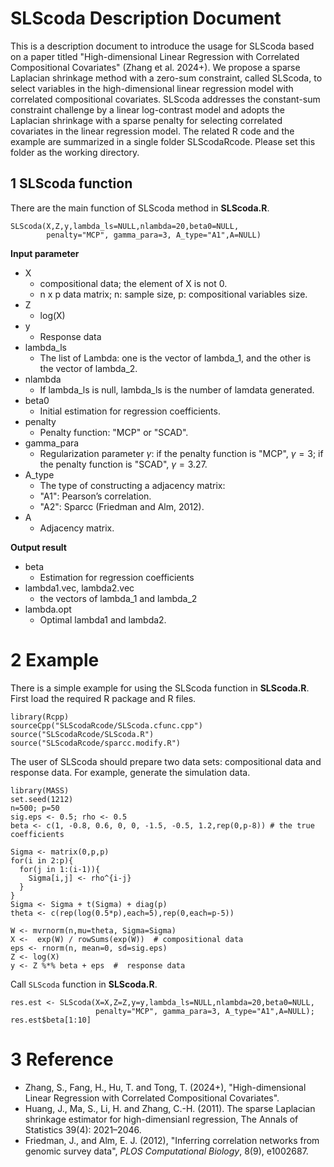 
# SLScoda Description Document

This is a description document to introduce the usage for SLScoda based on a paper titled "High-dimensional Linear Regression with Correlated Compositional Covariates" (Zhang et al. 2024+). 
We propose a sparse Laplacian shrinkage method with a zero-sum constraint, called SLScoda, to select variables in the high-dimensional linear regression model with correlated compositional covariates. SLScoda addresses the constant-sum constraint challenge by a linear log-contrast model and adopts the Laplacian shrinkage with a sparse penalty for selecting correlated covariates in the linear regression model. The related R code and the example are summarized in a single folder SLScodaRcode. Please set this folder as the working directory.

 
## 1 SLScoda function 

There are the main function of SLScoda method in **SLScoda.R**.

```{r , eval=FALSE}
SLScoda(X,Z,y,lambda_ls=NULL,nlambda=20,beta0=NULL, 
        penalty="MCP", gamma_para=3, A_type="A1",A=NULL)
```

**Input parameter**

* X                
  - compositional data; the element of X is not 0.
  - n x p data matrix; n: sample size, p: compositional variables size. 
* Z
  - log(X)
* y    
  - Response data
* lambda_ls
  - The list of Lambda: one is the vector of lambda_1, and the other is the vector of lambda_2.
* nlambda  
  - If lambda_ls is null, lambda_ls is the number of lamdata generated.
* beta0
  - Initial estimation for regression coefficients.
* penalty
  - Penalty function: "MCP" or "SCAD".
* gamma_para
  - Regularization parameter $\gamma$: if the penalty function is "MCP", $\gamma=3$; if the penalty function is "SCAD", $\gamma=3.27$.
* A_type
  - The type of constructing a adjacency matrix: 
  - "A1": Pearson’s correlation.
  - "A2": Sparcc (Friedman and Alm, 2012).
* A
  - Adjacency matrix. 

**Output result**

* beta       
  - Estimation for regression coefficients
* lambda1.vec, lambda2.vec      
  - the vectors of lambda_1 and lambda_2
* lambda.opt       
  - Optimal lambda1 and lambda2.

# 2 Example 

There is a simple example for using the SLScoda function in **SLScoda.R**. First load the required R package and R files.

```{r , eval=FALSE}
library(Rcpp)
sourceCpp("SLScodaRcode/SLScoda.cfunc.cpp")
source("SLScodaRcode/SLScoda.R")
source("SLScodaRcode/sparcc.modify.R")
```

The user of SLScoda should prepare two data sets: compositional data and response data. For example,  generate the simulation data.
```{r , eval=FALSE}
library(MASS)
set.seed(1212)
n=500; p=50
sig.eps <- 0.5; rho <- 0.5
beta <- c(1, -0.8, 0.6, 0, 0, -1.5, -0.5, 1.2,rep(0,p-8)) # the true coefficients 

Sigma <- matrix(0,p,p)
for(i in 2:p){
  for(j in 1:(i-1)){
    Sigma[i,j] <- rho^{i-j}
  }
}
Sigma <- Sigma + t(Sigma) + diag(p)
theta <- c(rep(log(0.5*p),each=5),rep(0,each=p-5))

W <- mvrnorm(n,mu=theta, Sigma=Sigma)  
X <-  exp(W) / rowSums(exp(W))  # compositional data
eps <- rnorm(n, mean=0, sd=sig.eps)
Z <- log(X)
y <- Z %*% beta + eps  #  response data
```

Call ``SLScoda`` function in **SLScoda.R**.
```{r , eval=FALSE}
res.est <- SLScoda(X=X,Z=Z,y=y,lambda_ls=NULL,nlambda=20,beta0=NULL, 
                   penalty="MCP", gamma_para=3, A_type="A1",A=NULL);
res.est$beta[1:10]
```

# 3 Reference

* Zhang, S., Fang, H., Hu, T. and Tong, T. (2024+), "High-dimensional Linear Regression with Correlated Compositional Covariates".
* Huang, J., Ma, S., Li, H. and Zhang, C.-H. (2011). The sparse Laplacian shrinkage estimator for high-dimensianl regression, The Annals of Statistics 39(4): 2021–2046.
* Friedman, J., and Alm, E. J. (2012), "Inferring correlation networks from genomic survey data", *PLOS Computational Biology*, 8(9), e1002687.
